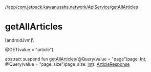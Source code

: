 //[app](../../../index.md)/[com.jetpack.kawanusaha.network](../index.md)/[ApiService](index.md)/[getAllArticles](get-all-articles.md)

# getAllArticles

[androidJvm]\

@GET(value = &quot;article&quot;)

abstract suspend fun [getAllArticles](get-all-articles.md)(@Query(value = &quot;page&quot;)page: [Int](https://kotlinlang.org/api/latest/jvm/stdlib/kotlin/-int/index.html), @Query(value = &quot;page_size&quot;)page_size: [Int](https://kotlinlang.org/api/latest/jvm/stdlib/kotlin/-int/index.html)): [ArticleResponse](../../com.jetpack.kawanusaha.data/-article-response/index.md)
